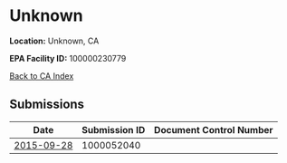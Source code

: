 # Unknown

**Location:** Unknown, CA

**EPA Facility ID:** 100000230779

[Back to CA Index](../../index.md)

## Submissions

| Date | Submission ID | Document Control Number |
|------|--------------|-------------------------|
| [2015-09-28](submissions/1000052040.md) | 1000052040 |  |
